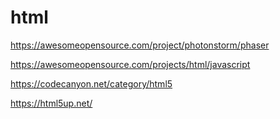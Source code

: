 # html

https://awesomeopensource.com/project/photonstorm/phaser

https://awesomeopensource.com/projects/html/javascript

https://codecanyon.net/category/html5

https://html5up.net/
